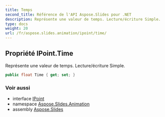 ```yaml
---
title: Temps
second_title: Référence de l'API Aspose.Slides pour .NET
description: Représente une valeur de temps. Lecture/écriture Simple.
type: docs
weight: 20
url: /fr/aspose.slides.animation/ipoint/time/
---
```


## Propriété IPoint.Time

Représente une valeur de temps. Lecture/écriture Simple.

```csharp
public float Time { get; set; }
```

### Voir aussi

* interface [IPoint](../../ipoint)
* namespace [Aspose.Slides.Animation](../../ipoint)
* assembly [Aspose.Slides](../../../)

<!-- NE PAS ÉDITER : généré par xmldocmd pour Aspose.Slides.dll -->